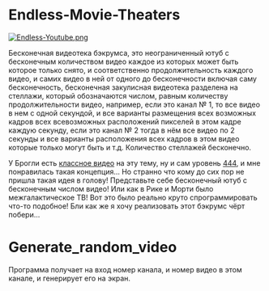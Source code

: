 # Endless-Movie-Theaters
[![Endless-Youtube.png](https://i.postimg.cc/DycFHyCX/Endless-Youtube.png)](https://postimg.cc/3dWPD7Q8)

Бесконечная видеотека бэкрумса, это неограниченный ютуб с бесконечным количеством видео каждое из которых может быть которое только снято, и соответственно продолжительность каждого видео, и самих видео в ней от одного до бесконечности включая саму бесконечность, бесконечная закулисная видеотека разделена на стеллажи, который обозначаются числом, равным количеству продолжительности видео, например, если это канал № 1, то все видео в нем с одной секундой, и все варианты размещения всех возможных кадров всех всевозможных расположений пикселей в этом кадре каждую секунду, если это канал № 2 тогда в нём все видео по 2 секунды и все варианты расположения всех кадров в этом видео которые только могут быть и т.д. Количество стеллажей бесконечно. 

У Брогли есть [классное видео]([https://www.youtube.com/watch?v=T4eznKfilIU](https://www.youtube.com/watch?v=yE0Am1TeXRk)) на эту тему, ну и сам уровень [444](https://web.archive.org/web/20221002174838/https://backrooms.fandom.com/wiki/Level_444), и мне понравилась такая концепция... Но странно что кому до сих пор не пришла такая идея в голову! Представьте себе бесконечный ютуб с бесконечным числом видео! Или как в Рике и Морти было межгалактическое ТВ! Вот это было реально круто спрограммировать что-то подобное! Бли как же я хочу реализовать этот бэкрумс чёрт побери...

# Generate_random_video

Программа получает на вход номер канала, и номер видео в этом канале, и генерирует его на экран.
